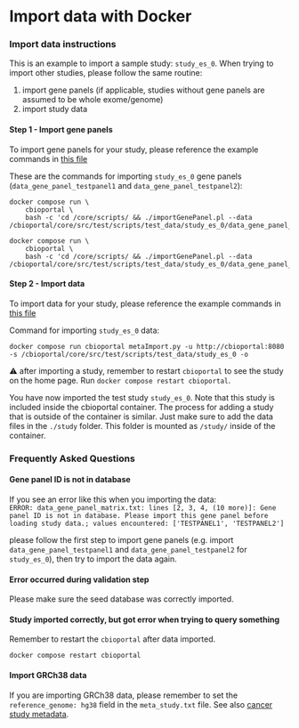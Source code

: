 # Import data with Docker

### Import data instructions

This is an example to import a sample study: `study_es_0`. When trying to import other studies, please follow the same routine:

1. import gene panels (if applicable, studies without gene panels are assumed to be whole exome/genome)
2. import study data

#### Step 1 - Import gene panels

To import gene panels for your study, please reference the example commands in [this file](example\_commands.md#importing-gene-panel)

These are the commands for importing `study_es_0` gene panels (`data_gene_panel_testpanel1` and `data_gene_panel_testpanel2`):

```shell
docker compose run \
    cbioportal \
    bash -c 'cd /core/scripts/ && ./importGenePanel.pl --data /cbioportal/core/src/test/scripts/test_data/study_es_0/data_gene_panel_testpanel1.txt'
```

```shell
docker compose run \
    cbioportal \
    bash -c 'cd /core/scripts/ && ./importGenePanel.pl --data /cbioportal/core/src/test/scripts/test_data/study_es_0/data_gene_panel_testpanel2.txt'
```

#### Step 2 - Import data

To import data for your study, please reference the example commands in [this file](example\_commands.md#importing-data)

Command for importing `study_es_0` data:

```shell
docker compose run cbioportal metaImport.py -u http://cbioportal:8080 -s /cbioportal/core/src/test/scripts/test_data/study_es_0 -o
```

:warning: after importing a study, remember to restart `cbioportal` to see the study on the home page. Run `docker compose restart cbioportal`.

You have now imported the test study `study_es_0`. Note that this study is included inside the cbioportal container. The process for adding a study that is outside of the container is similar. Just make sure to add the data files in the `./study` folder. This folder is mounted as `/study/` inside of the container.

### Frequently Asked Questions

#### Gene panel ID is not in database

If you see an error like this when you importing the data:\
`ERROR: data_gene_panel_matrix.txt: lines [2, 3, 4, (10 more)]: Gene panel ID is not in database. Please import this gene panel before loading study data.; values encountered: ['TESTPANEL1', 'TESTPANEL2']`

please follow the first step to import gene panels (e.g. import `data_gene_panel_testpanel1` and `data_gene_panel_testpanel2` for `study_es_0`), then try to import the data again.

#### Error occurred during validation step

Please make sure the seed database was correctly imported.

#### Study imported correctly, but got error when trying to query something

Remember to restart the `cbioportal` after data imported.

```shell
docker compose restart cbioportal
```

#### Import GRCh38 data

If you are importing GRCh38 data, please remember to set the `reference_genome: hg38` field in the `meta_study.txt` file. See also [cancer study metadata](/File-Formats.md).
